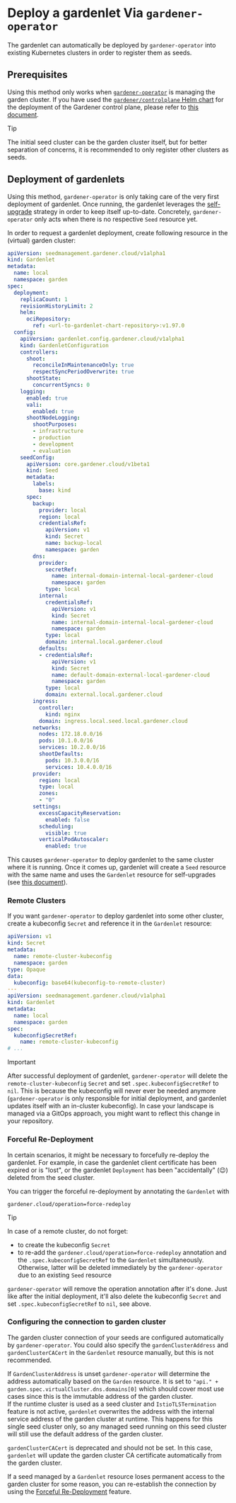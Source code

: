 # Deploy a gardenlet Via `gardener-operator`

The gardenlet can automatically be deployed by `gardener-operator` into existing Kubernetes clusters in order to register them as seeds.

## Prerequisites

Using this method only works when [`gardener-operator`](../concepts/operator.md) is managing the garden cluster.
If you have used the [`gardener/controlplane` Helm chart](../../charts/gardener/controlplane) for the deployment of the Gardener control plane, please refer to [this document](deploy_gardenlet_manually.md).

> [!TIP]
> The initial seed cluster can be the garden cluster itself, but for better separation of concerns, it is recommended to only register other clusters as seeds.

## Deployment of gardenlets

Using this method, `gardener-operator` is only taking care of the very first deployment of gardenlet.
Once running, the gardenlet leverages the [self-upgrade](deploy_gardenlet_manually.md#self-upgrades) strategy in order to keep itself up-to-date.
Concretely, `gardener-operator` only acts when there is no respective `Seed` resource yet.

In order to request a gardenlet deployment, create following resource in the (virtual) garden cluster:

```yaml
apiVersion: seedmanagement.gardener.cloud/v1alpha1
kind: Gardenlet
metadata:
  name: local
  namespace: garden
spec:
  deployment:
    replicaCount: 1
    revisionHistoryLimit: 2
    helm:
      ociRepository:
        ref: <url-to-gardenlet-chart-repository>:v1.97.0
  config:
    apiVersion: gardenlet.config.gardener.cloud/v1alpha1
    kind: GardenletConfiguration
    controllers:
      shoot:
        reconcileInMaintenanceOnly: true
        respectSyncPeriodOverwrite: true
      shootState:
        concurrentSyncs: 0
    logging:
      enabled: true
      vali:
        enabled: true
      shootNodeLogging:
        shootPurposes:
        - infrastructure
        - production
        - development
        - evaluation
    seedConfig:
      apiVersion: core.gardener.cloud/v1beta1
      kind: Seed
      metadata:
        labels:
          base: kind
      spec:
        backup:
          provider: local
          region: local
          credentialsRef:
            apiVersion: v1
            kind: Secret
            name: backup-local
            namespace: garden
        dns:
          provider:
            secretRef:
              name: internal-domain-internal-local-gardener-cloud
              namespace: garden
            type: local
          internal:
            credentialsRef:
              apiVersion: v1
              kind: Secret
              name: internal-domain-internal-local-gardener-cloud
              namespace: garden
            type: local
            domain: internal.local.gardener.cloud
          defaults:
          - credentialsRef:
              apiVersion: v1
              kind: Secret
              name: default-domain-external-local-gardener-cloud
              namespace: garden
            type: local
            domain: external.local.gardener.cloud
        ingress:
          controller:
            kind: nginx
          domain: ingress.local.seed.local.gardener.cloud
        networks:
          nodes: 172.18.0.0/16
          pods: 10.1.0.0/16
          services: 10.2.0.0/16
          shootDefaults:
            pods: 10.3.0.0/16
            services: 10.4.0.0/16
        provider:
          region: local
          type: local
          zones:
          - "0"
        settings:
          excessCapacityReservation:
            enabled: false
          scheduling:
            visible: true
          verticalPodAutoscaler:
            enabled: true
```

This causes `gardener-operator` to deploy gardenlet to the same cluster where it is running.
Once it comes up, gardenlet will create a `Seed` resource with the same name and uses the `Gardenlet` resource for self-upgrades (see [this document](deploy_gardenlet_manually.md#self-upgrades)).

### Remote Clusters

If you want `gardener-operator` to deploy gardenlet into some other cluster, create a kubeconfig `Secret` and reference it in the `Gardenlet` resource:

```yaml
apiVersion: v1
kind: Secret
metadata:
  name: remote-cluster-kubeconfig
  namespace: garden
type: Opaque
data:
  kubeconfig: base64(kubeconfig-to-remote-cluster)
---
apiVersion: seedmanagement.gardener.cloud/v1alpha1
kind: Gardenlet
metadata:
  name: local
  namespace: garden
spec:
  kubeconfigSecretRef:
    name: remote-cluster-kubeconfig
# ...
```
> [!IMPORTANT]
> After successful deployment of gardenlet, `gardener-operator` will delete the `remote-cluster-kubeconfig` `Secret` and set `.spec.kubeconfigSecretRef` to `nil`.
> This is because the kubeconfig will never ever be needed anymore (`gardener-operator` is only responsible for initial deployment, and gardenlet updates itself with an in-cluster kubeconfig).
> In case your landscape is managed via a GitOps approach, you might want to reflect this change in your repository.

### Forceful Re-Deployment

In certain scenarios, it might be necessary to forcefully re-deploy the gardenlet.
For example, in case the gardenlet client certificate has been expired or is "lost", or the gardenlet `Deployment` has been "accidentally" (😉) deleted from the seed cluster.

You can trigger the forceful re-deployment by annotating the `Gardenlet` with

```
gardener.cloud/operation=force-redeploy
```

> [!TIP]
> In case of a remote cluster, do not forget:
> - to create the kubeconfig `Secret`
> - to re-add the `gardener.cloud/operation=force-redeploy` annotation and the `.spec.kubeconfigSecretRef` to the `Gardenlet` simultaneously. Otherwise, latter will be deleted immediately by the `gardener-operator` due to an existing `Seed` resource

`gardener-operator` will remove the operation annotation after it's done.
Just like after the initial deployment, it'll also delete the kubeconfig `Secret` and set `.spec.kubeconfigSecretRef` to `nil`, see above.

### Configuring the connection to garden cluster
The garden cluster connection of your seeds are configured automatically by `gardener-operator`.
You could also specify the `gardenClusterAddress` and `gardenClusterCACert` in the `Gardenlet` resource manually, but this is not recommended.

If `GardenClusterAddress` is unset `gardener-operator` will determine the address automatically based on the `Garden` resource.
It is set to `"api." + garden.spec.virtualCluster.dns.domains[0]` which should cover most use cases since this is the immutable address of the garden cluster.  
If the runtime cluster is used as a seed cluster and `IstioTLSTermination` feature is not active, `gardenlet` overwrites the address with the internal service address of the garden cluster at runtime.
This happens for this single seed cluster only, so any managed seed running on this seed cluster will still use the default address of the garden cluster.

`gardenClusterCACert` is deprecated and should not be set. In this case, `gardenlet` will update the garden cluster CA certificate automatically from the garden cluster.

If a seed managed by a `Gardenlet` resource loses permanent access to the garden cluster for some reason, you can re-establish the connection by using the [Forceful Re-Deployment](#forceful-re-deployment) feature.
